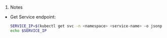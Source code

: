 1. Notes

* Get Service endpoint:

    ```bash
    SERVICE_IP=$(kubectl get svc -n <namespace> <service-name> -o jsonpath='{.status.loadBalancer.ingress[0].hostname}')
    echo $SERVICE_IP
    ```
